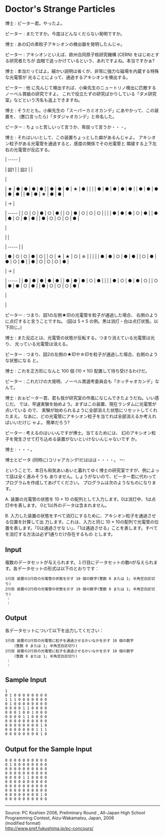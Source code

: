 # Doctor's Strange Particles

博士 : ピーター君。やったよ。

ピーター : またですか。今度はどんなくだらない発明ですか。

博士 : あの幻の素粒子アキシオンの検出器を発明したんじゃ。

ピーター : アキシオンといえば、欧州合同原子核研究機構 (CERN) をはじめとする研究者たちが 血眼で追っかけているという、あれですよね。本当ですかぁ?

博士 : 本当だってばよ。細かい説明は省くが、非常に強力な磁場を内蔵する特殊な光電管が 光ることによって、通過するアキシオンを検出する。

ピーター : 他 に先んじて検出すれば、小柴先生のニュートリノ検出に匹敵する ノーベル賞級の研究ですよ。 これで役立たずの研究ばかりしている「ダメ研究室」などという汚名も返上できますね。

博士 : そうだとも。小柴先生の「スーパーカミオカンデ」にあやかって、この装置を、 (悪口言ったら)「タダジャオカンデ」と命名した。

ピーター : ちょっと苦しいって言うか、卑屈って言うか・・・。

博士 : それはいいとして、この装置ちょっとした癖があるんじゃよ。 アキシオン粒子がある光電管を通過すると、感度の関係でその光電管と 隣接する上下左右の光電管が反応する。

| ----- |

| 図1 |  | 図2 |
|

|

| ★ | ● | ● | ● | ● |
| ● | ● | ● | ★ | ● |  | |
| ● | ● | ● | ● | ● |
| ● | ● | ● | ● | ● |
| ● | ● | ★ | ● | ● |

 |  -> |

| ----- |
| ○ | ○ | ● | ○ | ● |
| ○ | ● | ○ | ○ | ○ |  | |
| ● | ● | ● | ○ | ● |
| ● | ● | ○ | ● | ● |
| ● | ○ | ○ | ○ | ● |

 |

 |   |

| ----- |
|

| ● | ○ | ○ | ● | ○ |
| ○ | ★ | ★ | ○ | ☆ |  | | |
| ● | ● | ○ | ● | ● |
| ○ | ● | ● | ○ | ● |
| ● | ○ | ○ | ○ | ● |

 |  -> |

| ----- |
| ● | ● | ● | ● | ● |
| ● | ● | ● | ○ | ● |  | |
| ● | ○ | ● | ● | ○ |
| ○ | ● | ● | ○ | ● |
| ● | ○ | ○ | ○ | ● |

 |

 |

ピーター : つまり、図1の左側★印の光電管を粒子が通過した場合、 右側のように点灯すると言うことですね。 (図は 5 × 5 の例。黒は消灯・白は点灯状態。以下同じ。)

博士 : また反応とは、光電管の状態が反転する。つまり消えている光電管は光り、 光っている光電管は消える。

ピーター : つまり、図2の左側の★印や☆印を粒子が通過した場合、右側のような状態になる と。

博士 : これを正方形になんと 100 個 (10 × 10) 配置して待ち受けるわけだ。

ピーター : これだけの大発明、ノーベル賞選考委員会も「ホッチャオカンデ」なんて。

博士 : おぉピーター君、君も我が研究室の作風になじんできたようだね。いい感じだ。 では、早速実験を始めよう。まずはこの装置、現在ランダムに光電管が点いている ので、 実験が始められるように全部消えた状態にリセットしてくれたまえ。 なあに、どの光電管にアキシオン粒子を当てれば全部消えるか考えればいいだけじ ゃよ。 簡単だろう?

ピーター : 考えるのはいいんですが博士。当てるためには、 幻のアキシオン粒子を発生させて打ち込める装置がないといけないんじゃないです か。

博士 : ・・・。

博士とピータ (同時に)コリャアカンデ!だははは・・・・。 ー:

ということで、本日も和気あいあいと暮れてゆく博士の研究室ですが、例によって話は全く進みそうも ありません。しょうがないので、ピーター君に代わってプログラムを作成してあげてください。 プログラムは次のようなものになります。

A. 装置の光電管の状態を 10 × 10 の配列として入力します。0は消灯中、1は点灯中を表します。 0と1以外のデータは含まれません。

B. 入力した装置の状態をすべて消灯にするために、アキシオン粒子を通過させる位置を計算して出 力します。これは、入力と同じ 10 × 10の配列で光電管の位置を表します。「0は通過させな い」、「1は通過させる」ことを表します。すべてを消灯する方法は必ず1通りだけ存在するもの とします。

## Input

複数のデータセットが与えられます。１行目にデータセットの数nが与えられます。各データセットの形式は以下のとおりです：

    1行目 装置の1行目の光電管の状態を示す 10 個の数字(整数 0 または 1; 半角空白区切り)
    2行目 装置の2行目の光電管の状態を示す 10 個の数字(整数 0 または 1; 半角空白区切り)
     :
     :

## Output

各データセットについて以下を出力してください：

    1行目 装置の1行目の光電管に粒子を通過させるかいなかを示す 10 個の数字
        (整数 0 または 1; 半角空白区切り)
    2行目 装置の2行目の光電管に粒子を通過させるかいなかを示す 10 個の数字
        (整数 0 または 1; 半角空白区切り)
     :
     :

## Sample Input

    1
    0 1 0 0 0 0 0 0 0 0
    1 1 1 0 0 0 0 0 0 0
    0 1 0 0 0 0 0 0 0 0
    0 0 0 0 1 1 0 0 0 0
    0 0 0 1 0 0 1 0 0 0
    0 0 0 0 1 1 0 0 0 0
    0 0 0 0 0 0 0 0 0 0
    0 0 0 0 0 0 0 0 1 0
    0 0 0 0 0 0 0 1 1 1
    0 0 0 0 0 0 0 0 1 0

## Output for the Sample Input

    0 0 0 0 0 0 0 0 0 0
    0 1 0 0 0 0 0 0 0 0
    0 0 0 0 0 0 0 0 0 0
    0 0 0 0 0 0 0 0 0 0
    0 0 0 0 1 1 0 0 0 0
    0 0 0 0 0 0 0 0 0 0
    0 0 0 0 0 0 0 0 0 0
    0 0 0 0 0 0 0 0 0 0
    0 0 0 0 0 0 0 0 1 0
    0 0 0 0 0 0 0 0 0 0

* * *

Source: PC Koshien 2006, Preliminary Round , All-Japan High School Programming Contest, Aizu-Wakamatsu, Japan, 2006   
(modified format)   
<http://www.pref.fukushima.jp/pc-concours/>